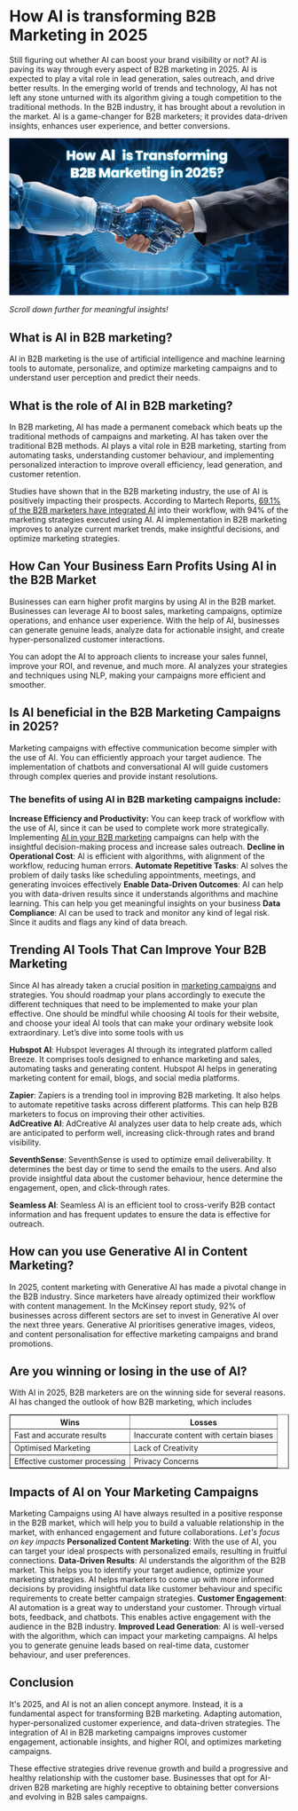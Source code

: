 # How AI is transforming B2B Marketing in 2025
Still figuring out whether AI can boost your brand visibility or not? AI is paving its way through every aspect of B2B marketing in 2025. AI is expected to play a vital role in lead generation, sales outreach, and drive better results. In the emerging world of trends and technology, AI has not left any stone unturned with its algorithm giving a tough competition to the traditional methods. In the B2B industry, it has brought about a revolution in the market. AI is a game-changer for B2B marketers; it provides data-driven insights, enhances user experience, and better conversions.

[<img src="How-AI-is-transforming-B2B-Marketing-in-2025.png">](https://github.com/zuri393/How-AI-is-transforming-B2B-Marketing-in-2025/blob/9b09d1a963fd4b49e30737cfe8956343a72ae326/How-AI-is-transforming-B2B-Marketing-in-2025.png)

_Scroll down further for meaningful insights!_

## What is AI in B2B marketing?
AI in B2B marketing is the use of artificial intelligence and machine learning tools to automate, personalize, and optimize marketing campaigns and to understand user perception and predict their needs. 

## What is the role of AI in B2B marketing?
In B2B marketing, AI has made a permanent comeback which beats up the traditional methods of campaigns and marketing. AI has taken over the traditional B2B methods. AI plays a vital role in B2B marketing, starting from automating tasks, understanding customer behaviour, and implementing personalized interaction to improve overall efficiency, lead generation, and customer retention. 

Studies have shown that in the B2B marketing industry, the use of AI is positively impacting their prospects. According to Martech Reports, <a href="https://martech.org/ai-and-marketing-what-the-stats-show/">69.1% of the B2B marketers have integrated AI</a> into their workflow, with 94%  of the marketing strategies executed using AI. 
AI implementation in B2B marketing improves to analyze current market trends, make insightful decisions, and optimize marketing strategies. 


## How Can Your Business Earn Profits Using AI in the B2B Market

Businesses can earn higher profit margins by using AI in the B2B market. Businesses can leverage AI to boost sales, marketing campaigns, optimize operations, and enhance user experience. With the help of AI, businesses can generate genuine leads, analyze data for actionable insight, and create hyper-personalized customer interactions. 

You can adopt the AI to approach clients to increase your sales funnel, improve your ROI, and revenue, and much more. AI analyzes your strategies and techniques using NLP, making your campaigns more efficient and smoother.

## Is AI beneficial in the B2B Marketing Campaigns in 2025?

Marketing campaigns with effective communication become simpler with the use of AI. You can efficiently approach your target audience. The implementation of chatbots and conversational AI will guide customers through complex queries and provide instant resolutions. 

### The benefits of using AI in B2B marketing campaigns include:

**Increase Efficiency and Productivity:**
You can keep track of workflow with the use of AI, since it can be used to complete work more strategically. Implementing <a href="https://www.datainfometrix.com/blog/what-is-b2b-marketing-a-complete-guide-in-2025/">AI in your B2B marketing</a> campaigns can help with the insightful decision-making process and increase sales outreach. 
**Decline in Operational Cost**: AI is efficient with algorithms, with alignment of the workflow, reducing human errors.
**Automate Repetitive Tasks**: AI solves the problem of daily tasks like scheduling appointments, meetings, and generating invoices effectively 
**Enable Data-Driven Outcomes**: AI can help you with data-driven results since it understands algorithms and machine learning. This can help you get meaningful insights on your business
**Data Compliance**: AI can be used to track and monitor any kind of legal risk. Since it audits and flags any kind of data breach.

## Trending AI Tools That Can Improve Your B2B Marketing 
Since AI has already taken a crucial position in <a href="https://www.datainfometrix.com/email-marketing/">marketing campaigns</a> and strategies. You should roadmap your plans accordingly to execute the different techniques that need to be implemented to make your plan effective. One should be mindful while choosing AI tools for their website, and choose your ideal AI tools that can make your ordinary website look extraordinary.  Let’s dive into some tools with us 

**Hubspot AI**: 
Hubspot leverages AI through its integrated platform called Breeze. It comprises tools designed to enhance marketing and sales, automating tasks and generating content. Hubspot AI helps in generating marketing content for email, blogs, and social media platforms. 

**Zapier**: 
Zapiers is a trending tool in improving B2B marketing. It also helps to automate repetitive tasks across different platforms. This can help B2B marketers to focus on improving their other activities.  
**AdCreative AI**:
AdCreative AI analyzes user data to help create ads, which are anticipated to perform well, increasing click-through rates and brand visibility. 

**SeventhSense**: 
SeventhSense is used to optimize email deliverability. It determines the best day or time to send the emails to the users. And also provide insightful data about the customer behaviour, hence determine the engagement, open, and click-through rates. 

**Seamless AI**: 
Seamless AI  is an efficient tool to cross-verify B2B contact information and has frequent updates to ensure the data is effective for outreach.

## How can you use Generative AI in Content Marketing?
In 2025, content marketing with Generative AI has made a pivotal change in the B2B industry. Since marketers have already optimized their workflow with content management. In the McKinsey report study, 92% of businesses across different sectors are set to invest in Generative AI over the next three years. Generative AI prioritises generative images, videos, and content personalisation for effective marketing campaigns and brand promotions.

## Are you winning or losing in the use of AI?
With AI in 2025, B2B marketers are on the winning side for several reasons. AI has changed the outlook of how B2B marketing, which includes
<table border="1" cellpadding="8" cellspacing="0">
  <tr>
    <th>Wins</th>
    <th>Losses</th>
  </tr>
  <tr>
    <td>Fast and accurate results</td>
    <td>Inaccurate content with certain biases</td>
  </tr>
  <tr>
    <td>Optimised Marketing</td>
    <td>Lack of Creativity</td>
  </tr>
  <tr>
    <td>Effective customer processing</td>
    <td>Privacy Concerns</td>
  </tr>
</table>

## Impacts of AI on Your Marketing Campaigns
Marketing Campaigns using AI have always resulted in a positive response in the B2B market, which will help you to build a valuable relationship in the market, with enhanced engagement and future collaborations.
_Let's focus on key impacts_
**Personalized Content Marketing**: With the use of AI, you can target your ideal prospects with personalized emails, resulting in fruitful connections. 
**Data-Driven Results**: AI understands the algorithm of the B2B market. This helps you to identify your target audience, optimize your marketing strategies. AI helps marketers to come up with more informed decisions by providing insightful data like customer behaviour and specific requirements to create better campaign strategies. 
**Customer Engagement**: AI automation is a great way to understand your customer. Through virtual bots, feedback, and chatbots. This enables active engagement with the audience in the B2B industry.
**Improved Lead Generation**: AI is well-versed with the algorithm, which can impact your marketing campaigns. AI helps you to generate genuine leads based on real-time data, customer behaviour, and user preferences. 

## Conclusion
It's 2025, and AI is not an alien concept anymore. Instead, it is a fundamental aspect for transforming B2B marketing. Adapting automation, hyper-personalized customer experience, and data-driven strategies. The integration of AI in B2B marketing campaigns improves customer engagement, actionable insights, and  higher ROI, and optimizes marketing campaigns.

These effective strategies drive revenue growth and build a progressive and healthy relationship with the customer base. Businesses that opt for AI-driven B2B marketing are highly receptive to obtaining better conversions and evolving in B2B sales campaigns. 
